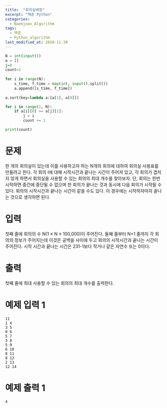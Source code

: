 ```yaml
---
title:  "회의실배정"
excerpt: "백준 Python"
categories:
  - Baekjoon_Algorithm
tags:
  - 백준
  - Python_algorithm
last_modified_at: 2020-11-30
---
```


```Python
N = int(input())
a = []
j=0
count=1
 
for i in range(N):
    s_time, f_time = map(int, input().split())
    a.append([s_time, f_time])
 
a.sort(key=lambda a:[a[1], a[0]])

for i in range(1, N):
    if a[i][0] >= a[j][1]:
        j = i
        count += 1

print(count)
```

# 문제

한 개의 회의실이 있는데 이를 사용하고자 하는 N개의 회의에 대하여 회의실 사용표를 만들려고 한다. 각 회의 I에 대해 시작시간과 끝나는 시간이 주어져 있고, 각 회의가 겹치지 않게 하면서 회의실을 사용할 수 있는 회의의 최대 개수를 찾아보자. 단, 회의는 한번 시작하면 중간에 중단될 수 없으며 한 회의가 끝나는 것과 동시에 다음 회의가 시작될 수 있다. 회의의 시작시간과 끝나는 시간이 같을 수도 있다. 이 경우에는 시작하자마자 끝나는 것으로 생각하면 된다.

# 입력

첫째 줄에 회의의 수 N(1 ≤ N ≤ 100,000)이 주어진다. 둘째 줄부터 N+1 줄까지 각 회의의 정보가 주어지는데 이것은 공백을 사이에 두고 회의의 시작시간과 끝나는 시간이 주어진다. 시작 시간과 끝나는 시간은 231-1보다 작거나 같은 자연수 또는 0이다.

# 출력

첫째 줄에 최대 사용할 수 있는 회의의 최대 개수를 출력한다.

# 예제 입력 1 

```
11
1 4
3 5
0 6
5 7
3 8
5 9
6 10
8 11
8 12
2 13
12 14
```

# 예제 출력 1 

```
4
```
